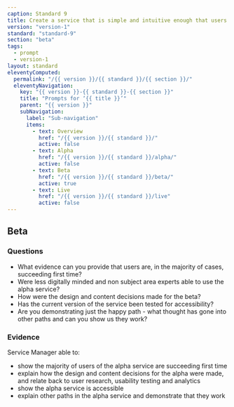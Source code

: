 ```yaml
---
caption: Standard 9
title: Create a service that is simple and intuitive enough that users succeed first time, unaided.
version: "version-1"
standard: "standard-9"
section: "beta"
tags:
  - prompt
  - version-1
layout: standard
eleventyComputed:
  permalink: "/{{ version }}/{{ standard }}/{{ section }}/"
  eleventyNavigation:
    key: "{{ version }}-{{ standard }}-{{ section }}"
    title: "Prompts for ‘{{ title }}’"
    parent: "{{ version }}"
    subNavigation:
      label: "Sub-navigation"
      items:
        - text: Overview
          href: "/{{ version }}/{{ standard }}/"
          active: false
        - text: Alpha
          href: "/{{ version }}/{{ standard }}/alpha/"
          active: false
        - text: Beta
          href: "/{{ version }}/{{ standard }}/beta/"
          active: true
        - text: Live
          href: "/{{ version }}/{{ standard }}/live"
          active: false
---
```


## Beta

### Questions

- What evidence can you provide that users are, in the majority of cases, succeeding first time?
- Were less digitally minded and non subject area experts able to use the alpha service?
- How were the design and content decisions made for the beta?
- Has the current version of the service been tested for accessibility?
- Are you demonstrating just the happy path - what thought has gone into other paths and can you show us they work?

### Evidence

Service Manager able to:

- show the majority of users of the alpha service are succeeding first time
- explain how the design and content decisions for the alpha were made, and relate back to user research, usability testing and analytics
- show the alpha service is accessible
- explain other paths in the alpha service and demonstrate that they work
